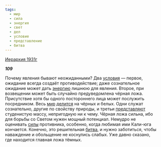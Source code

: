 ```yaml
---
tags:
  - мир
  - сила
  - энергия
  - свет
  - дел
  - условие
  - представление
  - битва
---
```

[Иерархия 1931г](https://127.0.0.1:4002/agni/1931)

___109___

Почему явления бывают неожиданными? Два [условия](../../../tags/#условие) — первое, ожидание всегда создаёт противодействие; даже сознательное ожидание может дать [энергию](../../../tags/#энергия) лишнюю для явления. Второе, при возвещении может быть случайно предуведомлена чёрная ложа. Присутствие хотя бы одного постороннего лица может послужить посредником. Весь [мир](../../../tags/#мир) [делится](../../../tags/#дел) на чёрных и белых. Одни служат сознательно, другие по свойству природы, и третьи [представляют](../../../tags/#представление) студенистую массу, непригодную ни к чему. Чёрная ложа сильна, ибо для борьбы со Светом нужен мощный потенциал. Немудро не оценивать [силы](../../../tags/#сила) противника, особенно, когда любимая ими Кали-юга кончается. Конечно, это решительная [битва](../../../tags/#битва), и нужно заботиться, чтобы наваждение и обольщение не коснулись слабых. Уже давно сказано, где находится главная ложа тёмных.   

